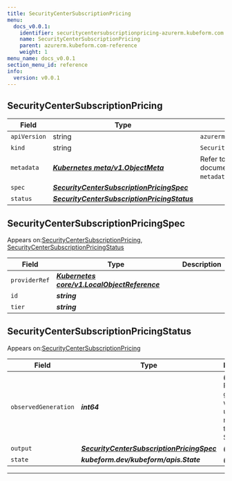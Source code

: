 ```yaml
---
title: SecurityCenterSubscriptionPricing
menu:
  docs_v0.0.1:
    identifier: securitycentersubscriptionpricing-azurerm.kubeform.com
    name: SecurityCenterSubscriptionPricing
    parent: azurerm.kubeform.com-reference
    weight: 1
menu_name: docs_v0.0.1
section_menu_id: reference
info:
  version: v0.0.1
---
```


## SecurityCenterSubscriptionPricing
| Field | Type | Description |
| ------ | ----- | ----------- |
| `apiVersion` | string | `azurerm.kubeform.com/v1alpha1` |
|    `kind` | string | `SecurityCenterSubscriptionPricing` |
| `metadata` | ***[Kubernetes meta/v1.ObjectMeta](https://kubernetes.io/docs/reference/generated/kubernetes-api/v1.13/#objectmeta-v1-meta)***|Refer to the Kubernetes API documentation for the fields of the `metadata` field.|
| `spec` | ***[SecurityCenterSubscriptionPricingSpec](#securitycentersubscriptionpricingspec)***||
| `status` | ***[SecurityCenterSubscriptionPricingStatus](#securitycentersubscriptionpricingstatus)***||
## SecurityCenterSubscriptionPricingSpec

Appears on:[SecurityCenterSubscriptionPricing](#securitycentersubscriptionpricing), [SecurityCenterSubscriptionPricingStatus](#securitycentersubscriptionpricingstatus)

| Field | Type | Description |
| ------ | ----- | ----------- |
| `providerRef` | ***[Kubernetes core/v1.LocalObjectReference](https://kubernetes.io/docs/reference/generated/kubernetes-api/v1.13/#localobjectreference-v1-core)***||
| `id` | ***string***||
| `tier` | ***string***||
## SecurityCenterSubscriptionPricingStatus

Appears on:[SecurityCenterSubscriptionPricing](#securitycentersubscriptionpricing)

| Field | Type | Description |
| ------ | ----- | ----------- |
| `observedGeneration` | ***int64***| ***(Optional)*** Resource generation, which is updated on mutation by the API Server.|
| `output` | ***[SecurityCenterSubscriptionPricingSpec](#securitycentersubscriptionpricingspec)***| ***(Optional)*** |
| `state` | ***kubeform.dev/kubeform/apis.State***| ***(Optional)*** |
---
